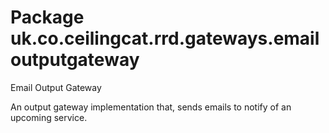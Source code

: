 # Package uk.co.ceilingcat.rrd.gateways.emailoutputgateway

Email Output Gateway

An output gateway implementation that, sends emails to notify of an upcoming service.
